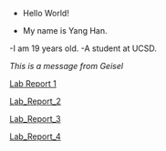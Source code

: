 * Hello World!

* My name is Yang Han.

-I am 19 years old.
-A student at UCSD.

_This is a message from Geisel_


[Lab Report 1](https://TonyYangHan.github.io/cse15l-lab-reports/lab-report-1-week-0.html)


[Lab_Report_2](https://TonyYangHan.github.io/cse15l-lab-reports/lab-report-2-week-1.html)


[Lab_Report_3](https://TonyYangHan.github.io/cse15l-lab-reports/lab-report-3-week-3.html)


[Lab_Report_4](https://tonyyanghan.github.io/cse15l-lab-reports/cse15l-week-5-lab-report-4.html)




